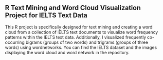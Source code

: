 ## R Text Mining and Word Cloud Visualization Project for IELTS Text Data
This R project is specifically designed for text mining and creating a word cloud from a collection of IELTS text documents to visualize word frequency patterns within the IELTS text data.
Additionally, I visualized frequently co-occurring bigrams (groups of two words) and trigrams (groups of three words) using wordnetworks. 
You can find the IELTS dataset and the images displaying the word cloud and word network in the repository.